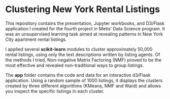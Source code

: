 # Clustering New York Rental Listings

This repository contains the presentation, Jupyter workbooks, and
D3/Flask application I created for the fourth project in Metis' Data
Science program. It was an unsupervised learning task aimed at
revealing patterns in New York City apartment rental listings.

I applied several **scikit-learn** modules to cluster approximately
50,000 rental listings, using only the text descriptions written by
listing agents. Of the methods I tried, Non-negative Matrix Factoring
(NMF) proved to be the most effective and revealed non-traditional
ways to group listings.

The **app** folder contains the code and data for an interactive
d3/Flask application. Using a random sample of 1000 listings, it
displays the clusters created by three different algorithms (KMeans,
NMF and Ward) and allows you inspect the specific listings in each
cluster.
